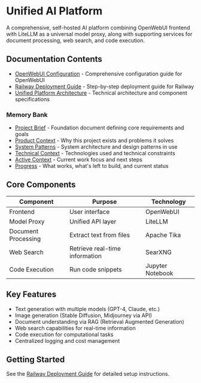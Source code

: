 # Unified AI Platform

A comprehensive, self-hosted AI platform combining OpenWebUI frontend with LiteLLM as a universal model proxy, along with supporting services for document processing, web search, and code execution.

## Documentation Contents

- [OpenWebUI Configuration](openwebui-configuration) - Comprehensive configuration guide for OpenWebUI
- [Railway Deployment Guide](railway-deployment-guide) - Step-by-step deployment guide for Railway
- [Unified Platform Architecture](unified-platform-architecture) - Technical architecture and component specifications

### Memory Bank
- [Project Brief](../memory-bank/projectbrief) - Foundation document defining core requirements and goals
- [Product Context](../memory-bank/productContext) - Why this project exists and problems it solves
- [System Patterns](../memory-bank/systemPatterns) - System architecture and design patterns in use
- [Technical Context](../memory-bank/techContext) - Technologies used and technical constraints
- [Active Context](../memory-bank/activeContext) - Current work focus and next steps
- [Progress](../memory-bank/progress) - What works, what's left to build, and current status

## Core Components

| Component | Purpose | Technology |
|-----------|---------|------------|
| Frontend | User interface | OpenWebUI |
| Model Proxy | Unified API layer | LiteLLM |
| Document Processing | Extract text from files | Apache Tika |
| Web Search | Retrieve real-time information | SearXNG |
| Code Execution | Run code snippets | Jupyter Notebook |

## Key Features

- Text generation with multiple models (GPT-4, Claude, etc.)
- Image generation (Stable Diffusion, Midjourney via API)
- Document understanding via RAG (Retrieval Augmented Generation)
- Web search capabilities for real-time information
- Code execution for computational tasks
- Centralized logging and cost management

## Getting Started

See the [Railway Deployment Guide](railway-deployment-guide) for detailed setup instructions. 